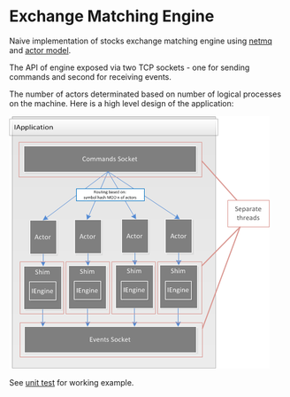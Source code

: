 # Exchange Matching Engine
Naive implementation of stocks exchange matching engine using [netmq](https://github.com/zeromq/netmq) and [actor model](http://en.wikipedia.org/wiki/Actor_model).

The API of engine exposed via two TCP sockets - one for sending commands and second for receiving events. 

The number of actors determinated based on number of logical processes on the machine. Here is a high level design of the application:

![High Level Design](https://raw.githubusercontent.com/jenyayel/ExchangeMatchingEngine/master/_docs/High%20Level%20Design.png "High Level Design")

See [unit test](https://github.com/jenyayel/ExchangeMatchingEngine/blob/master/EME.Tests/Application/AcceptanceTests.cs) for working example.
